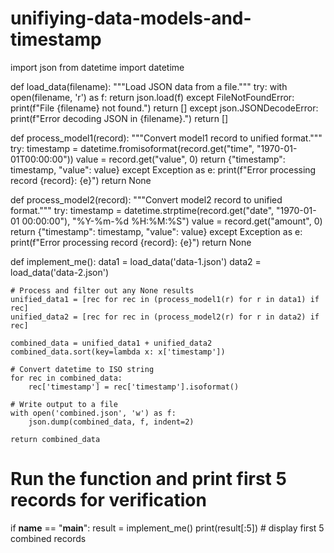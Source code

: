# unifiying-data-models-and-timestamp
import json
from datetime import datetime

def load_data(filename):
    """Load JSON data from a file."""
    try:
        with open(filename, 'r') as f:
            return json.load(f)
    except FileNotFoundError:
        print(f"File {filename} not found.")
        return []
    except json.JSONDecodeError:
        print(f"Error decoding JSON in {filename}.")
        return []

def process_model1(record):
    """Convert model1 record to unified format."""
    try:
        timestamp = datetime.fromisoformat(record.get("time", "1970-01-01T00:00:00"))
        value = record.get("value", 0)
        return {"timestamp": timestamp, "value": value}
    except Exception as e:
        print(f"Error processing record {record}: {e}")
        return None

def process_model2(record):
    """Convert model2 record to unified format."""
    try:
        timestamp = datetime.strptime(record.get("date", "1970-01-01 00:00:00"), "%Y-%m-%d %H:%M:%S")
        value = record.get("amount", 0)
        return {"timestamp": timestamp, "value": value}
    except Exception as e:
        print(f"Error processing record {record}: {e}")
        return None

def implement_me():
    data1 = load_data('data-1.json')
    data2 = load_data('data-2.json')

    # Process and filter out any None results
    unified_data1 = [rec for rec in (process_model1(r) for r in data1) if rec]
    unified_data2 = [rec for rec in (process_model2(r) for r in data2) if rec]

    combined_data = unified_data1 + unified_data2
    combined_data.sort(key=lambda x: x['timestamp'])

    # Convert datetime to ISO string
    for rec in combined_data:
        rec['timestamp'] = rec['timestamp'].isoformat()

    # Write output to a file
    with open('combined.json', 'w') as f:
        json.dump(combined_data, f, indent=2)

    return combined_data

# Run the function and print first 5 records for verification
if __name__ == "__main__":
    result = implement_me()
    print(result[:5])  # display first 5 combined records
